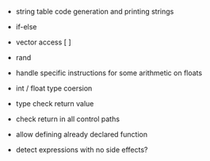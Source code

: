 - string table code generation and printing strings
- if-else
- vector access [ ]
- rand
- handle specific instructions for some arithmetic on floats

- int / float type coersion

- type check return value
- check return in all control paths
- allow defining already declared function

- detect expressions with no side effects?
